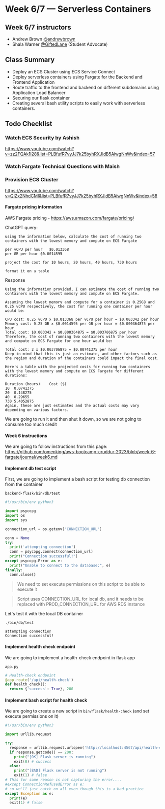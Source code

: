 # Week 6/7 — Serverless Containers


## Week 6/7 instructors

- Andrew Brown [@andrewbrown](https://twitter.com/andrewbrown)
- Shala Warner [@GiftedLane](https://twitter.com/GiftedLane) (Student Advocate)

## Class Summary

- Deploy an ECS Cluster using ECS Service Connect
- Deploy serverless containers using Fargate for the Backend and Frontend Application
- Route traffic to the frontend and backend on different subdomains using Application Load Balancer
- Securing our flask container
- Creating several bash utility scripts to easily work with serverless containers.

## Todo Checklist

### Watch ECS Security by Ashish

https://www.youtube.com/watch?v=zz2FQAk1I28&list=PLBfufR7vyJJ7k25byhRXJldB5AiwgNnWv&index=57

### Watch Fargate Technical Questions with Maish


### Provision ECS Cluster

https://www.youtube.com/watch?v=QIZx2NhdCMI&list=PLBfufR7vyJJ7k25byhRXJldB5AiwgNnWv&index=58


#### Fargate pricing information

AWS Fargate pricing - https://aws.amazon.com/fargate/pricing/

ChatGPT query:

```
using the information below, calculate the cost of running two containers with the lowest memory and compute on ECS Fargate

per vCPU per hour	$0.013368
per GB per hour	$0.0014595

project the cost for 10 hours, 20 hours, 40 hours, 730 hours

format it on a table
```

Response

```
Using the information provided, I can estimate the cost of running two containers with the lowest memory and compute on ECS Fargate.

Assuming the lowest memory and compute for a container is 0.25GB and 0.25 vCPU respectively, the cost for running one container per hour would be:

CPU cost: 0.25 vCPU x $0.013368 per vCPU per hour = $0.003342 per hour
Memory cost: 0.25 GB x $0.0014595 per GB per hour = $0.000364875 per hour
Total cost: $0.003342 + $0.000364875 = $0.003706875 per hour
Therefore, the cost of running two containers with the lowest memory and compute on ECS Fargate for one hour would be:

Total cost: 2 x $0.003706875 = $0.00741375 per hour
Keep in mind that this is just an estimate, and other factors such as the region and duration of the containers could impact the final cost.

Here's a table with the projected costs for running two containers with the lowest memory and compute on ECS Fargate for different durations:

Duration (hours)	Cost ($)
10	0.0741375
20	0.148275
40	0.29655
730	5.4052875
Again, these are just estimates and the actual costs may vary depending on various factors.
```

We are going to run it and then shut it down, so we are not going to consume too much credit

#### Week 6 instructions 

We are going to follow instructions from this page: https://github.com/omenking/aws-bootcamp-cruddur-2023/blob/week-6-fargate/journal/week6.md

#### Implement db test script

First, we are going to implement a bash script for testing db connection from the container

`backend-flask/bin/db/test`

```py
#!/usr/bin/env python3

import psycopg
import os
import sys

connection_url = os.getenv("CONNECTION_URL")

conn = None
try:
  print('attempting connection')
  conn = psycopg.connect(connection_url)
  print("Connection successful!")
except psycopg.Error as e:
  print("Unable to connect to the database:", e)
finally:
  conn.close()
```

> We need to set execute permissions on this script to be able to execute it

> Script uses CONNECTION_URL for local db, and it needs to be replaced with PROD_CONNECTION_URL for AWS RDS instance

Let's test it with the local DB container

```sh
./bin/db/test
```

```
attempting connection
Connection successful!
```

#### Implement health check endpoint

We are going to implement a health-check endpoint in flask app

`app.py`

```py
# Health-check endpoint
@app.route('/api/health-check')
def health_check():
  return {'success': True}, 200
```

#### Implement bash script for health check

We are going to create a new script in `bin/flask/health-check` (and set execute permissions on it)

```py
#!/usr/bin/env python3

import urllib.request

try:
  response = urllib.request.urlopen('http://localhost:4567/api/health-check')
  if response.getcode() == 200:
    print("[OK] Flask server is running")
    exit(0) # success
  else:
    print("[BAD] Flask server is not running")
    exit(1) # false
# This for some reason is not capturing the error....
#except ConnectionRefusedError as e:
# so we'll just catch on all even though this is a bad practice
except Exception as e:
  print(e)
  exit(1) # false
```





